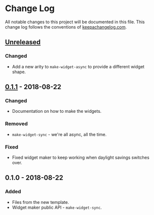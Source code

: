 # Change Log
All notable changes to this project will be documented in this file. This change log follows the conventions of [keepachangelog.com](http://keepachangelog.com/).

## [Unreleased]
### Changed
- Add a new arity to `make-widget-async` to provide a different widget shape.

## [0.1.1] - 2018-08-22
### Changed
- Documentation on how to make the widgets.

### Removed
- `make-widget-sync` - we're all async, all the time.

### Fixed
- Fixed widget maker to keep working when daylight savings switches over.

## 0.1.0 - 2018-08-22
### Added
- Files from the new template.
- Widget maker public API - `make-widget-sync`.

[Unreleased]: https://github.com/your-name/snjclj-loco-demo/compare/0.1.1...HEAD
[0.1.1]: https://github.com/your-name/snjclj-loco-demo/compare/0.1.0...0.1.1
